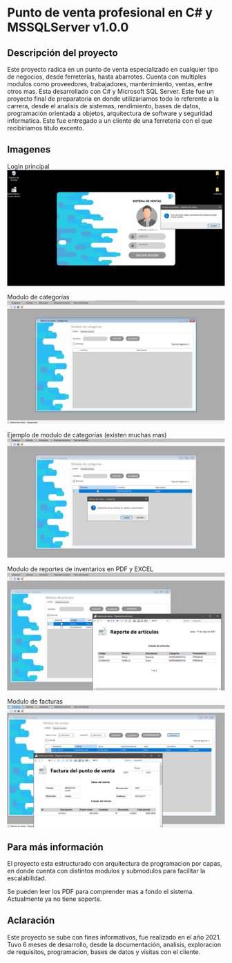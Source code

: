 # Punto de venta profesional en C# y MSSQLServer v1.0.0
## Descripción del proyecto

Este proyecto radica en un punto de venta especializado en cualquier tipo de negocios,
desde ferreterías, hasta abarrotes. Cuenta con multiples modulos como proveedores, trabajadores, mantenimiento, ventas, entre otros mas. Esta desarrollado con C# y Microsoft SQL
Server. Este fue un proyecto final de preparatoria en donde utilizariamos todo lo referente
a la carrera, desde el analisis de sistemas, rendimiento, bases de datos, programación orientada a objetos, arquitectura de software y seguridad informatica. Este fue entregado
a un cliente de una ferreteria con el que recibiriamos titulo excento.

## Imagenes

Login principal
![img](image.png)

Modulo de categorías
![img1](image-1.png)

Ejemplo de modulo de categorías (existen muchas mas)
![img2](image-2.png)

Modulo de reportes de inventarios en PDF y EXCEL
![img3](image-3.png)

Modulo de facturas
![img4](image-4.png)

## Para más información

El proyecto esta estructurado con arquitectura de programacion por capas, en donde
cuenta con distintos modulos y submodulos para facilitar la escalabilidad.

Se pueden leer los PDF para comprender mas a fondo el sistema. Actualmente ya no tiene soporte.

## Aclaración

Este proyecto se sube con fines informativos, fue realizado en el año 2021. Tuvo 6 meses de desarrollo, desde la documentación, analisis, exploracion de requisitos, programacion,
bases de datos y visitas con el cliente.

